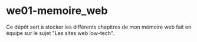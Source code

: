 # we01-memoire_web
Ce dépôt sert à stocker les différents chapitres de mon mémoire web fait en équipe sur le sujet "Les sites web low-tech".
